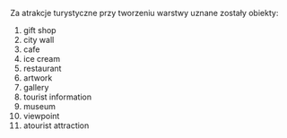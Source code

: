 Za atrakcje turystyczne przy tworzeniu warstwy uznane zostały obiekty:
1. gift shop
2. city wall
3. cafe
4. ice cream
5. restaurant
6. artwork
7. gallery
8. tourist information
9. museum
10. viewpoint
11. atourist attraction
